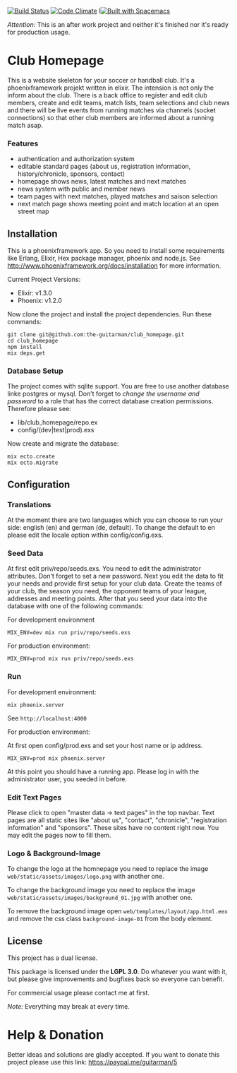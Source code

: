 [![Build Status](https://travis-ci.org/the-guitarman/club_homepage.svg?branch=master)](https://travis-ci.org/the-guitarman/club_homepage)
[![Code Climate](https://codeclimate.com/github/the-guitarman/club_homepage/badges/gpa.svg)](https://codeclimate.com/github/the-guitarman/club_homepage)
 l[![Built with Spacemacs](https://cdn.rawgit.com/syl20bnr/spacemacs/442d025779da2f62fc86c2082703697714db6514/assets/spacemacs-badge.svg)](http://github.com/syl20bnr/spacemacs)

*Attention:* This is an after work project and neither it's finished nor it's ready for production usage.

# Club Homepage

This is a website skeleton for your soccer or handball club. It's a phoenixframework projekt written in elixir. The intension is not only the inform about the club. There is a back office to register and edit club members, create and edit teams, match lists, team selections and club news and there will be live events from running matches via channels (socket connections) so that other club members are informed about a running match asap.

### Features

- authentication and authorization system
- editable standard pages (about us, registration information, history/chronicle, sponsors, contact)
- homepage shows news, latest matches and next matches
- news system with public and member news
- team pages with next matches, played matches and saison selection
- next match page shows meeting point and match location at an open street map

## Installation

This is a phoenixframework app. So you need to install some requirements like Erlang, Elixir, Hex package manager, phoenix and node.js. See http://www.phoenixframework.org/docs/installation for more information.

Current Project Versions: 

- Elixir: v1.3.0
- Phoenix: v1.2.0

Now clone the project and install the project dependencies. Run these commands:

````
git clone git@github.com:the-guitarman/club_homepage.git
cd club_homepage
npm install
mix deps.get
````

### Database Setup

The project comes with sqlite support. You are free to use another database linke postgres or mysql. Don't forget to *change the username and password* to a role that has the correct database creation permissions. Therefore please see: 

- lib/club_homepage/repo.ex
- config/(dev|test|prod).exs

Now create and migrate the database:

````
mix ecto.create
mix ecto.migrate
````

## Configuration

### Translations

At the moment there are two languages which you can choose to run your side: english (en) and german (de, default). To change the default to en please edit the locale option within config/config.exs. 

### Seed Data

At first edit priv/repo/seeds.exs. You need to edit the administrator attributes. Don't forget to set a new password. Next you edit the data to fit your needs and provide first setup for your club data. Create the teams of your club, the season you need, the opponent teams of your league, addresses and meeting points. After that you seed your data into the database with one of the following commands: 

For development environment
````
MIX_ENV=dev mix run priv/repo/seeds.exs
````

For production environment:
````
MIX_ENV=prod mix run priv/repo/seeds.exs
````

### Run

For development environment:

````
mix phoenix.server 
````

See `http://localhost:4000`


For production environment:

At first open config/prod.exs and set your host name or ip address.

````
MIX_ENV=prod mix phoenix.server 
````

At this point you should have a running app. Please log in with the administrator user, you seeded in before.

### Edit Text Pages

Please click to open "master data -> text pages" in the top navbar. Text pages are all static sites like "about us", "contact", "chronicle", "registration information" and "sponsors". These sites have no content right now. You may edit the pages now to fill them.

### Logo & Background-Image

To change the logo at the homnepage you need to replace the image `web/static/assets/images/logo.png` with another one.

To change the background image you need to replace the image `web/static/assets/images/background_01.jpg` with another one.

To remove the background image open `web/templates/layout/app.html.eex` and remove the css class `background-image-01` from the body element.

## License

This project has a dual license.

This package is licensed under
the **LGPL 3.0**. Do whatever you want with it, but please give improvements and bugfixes back so everyone can benefit.

For commercial usage please contact me at first.

*Note:* Everything may break at every time.

# Help & Donation

Better ideas and solutions are gladly accepted. If you want to donate this project please use this link: https://paypal.me/guitarman/5
